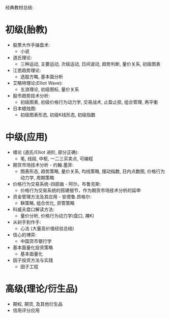 经典教材总结:
# 初级(胎教)
- 股票大作手操盘术:
    - 小说
- 道氏理论:
    - 三种运动, 主要运动, 次级运动, 日间波动, 趋势判断, 量价关系, 初级图表
- 江恩趋势理论:
    - 选股方略, 基本面分析
- 艾略特理论(Elliot Wave):
    - 五浪理论, 初级图标, 量价关系
- 股市趋势技术分析:
    - 初级图表, 初级价格行为动力学, 交易战术, 止盈止损, 组合管理, 再平衡
- 日本蜡烛图:
    - 初级图表形态, 初级K线形态, 初级指数
# 中级(应用)
- 缠论 (道氏/Elliot 进阶, 部分正确):
    - 笔, 线段, 中枢, 一二三买卖点, 可编程
- 期货市场技术分析 - 约翰.墨菲:
    - 图表形态, 趋势策略, 量价关系, 均线策略, 摆动指数, 日内点数图, 价格行为动力学, 周期策略
- 价格行为交易系统-四部曲 - 阿尔。布鲁克斯:
    - 价格行为交易系统的搭建细节，作为期货市场技术分析的延申
- 资金管理方法及其应用 - 安德鲁.昂格尔:
    - 鞅策略, 组合优化, 资管策略
- 科威夫盘口解读方法:
    - 量价分析, 价格行为动力学(盘口, 裸K)
- 从剁手到作手:
    - 心法 (大量高价值经验总结)
- 信心的博弈:
    - 中国货币银行学
- 基本面量化投资策略
    - 基本面量化
- 因子投资方法与实践
    - 因子工程
# 高级(理论/衍生品)
- 期权, 期货, 及其他衍生品
- 信用评分应用